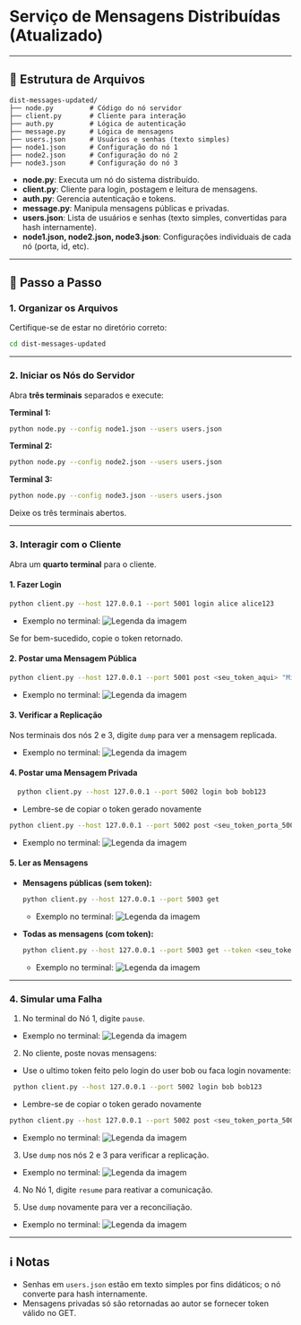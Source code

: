 # Serviço de Mensagens Distribuídas (Atualizado)

---

## 📁 Estrutura de Arquivos

```
dist-messages-updated/
├── node.py         # Código do nó servidor
├── client.py       # Cliente para interação
├── auth.py         # Lógica de autenticação
├── message.py      # Lógica de mensagens
├── users.json      # Usuários e senhas (texto simples)
├── node1.json      # Configuração do nó 1
├── node2.json      # Configuração do nó 2
├── node3.json      # Configuração do nó 3
```

- **node.py**: Executa um nó do sistema distribuído.
- **client.py**: Cliente para login, postagem e leitura de mensagens.
- **auth.py**: Gerencia autenticação e tokens.
- **message.py**: Manipula mensagens públicas e privadas.
- **users.json**: Lista de usuários e senhas (texto simples, convertidas para hash internamente).
- **node1.json, node2.json, node3.json**: Configurações individuais de cada nó (porta, id, etc).

---

## 🚀 Passo a Passo

### 1. Organizar os Arquivos

Certifique-se de estar no diretório correto:

```bash
cd dist-messages-updated
```

---

### 2. Iniciar os Nós do Servidor

Abra **três terminais** separados e execute:

**Terminal 1:**
```bash
python node.py --config node1.json --users users.json
```

**Terminal 2:**
```bash
python node.py --config node2.json --users users.json
```

**Terminal 3:**
```bash
python node.py --config node3.json --users users.json
```

Deixe os três terminais abertos.

---

### 3. Interagir com o Cliente

Abra um **quarto terminal** para o cliente.

#### 1. Fazer Login

```bash
python client.py --host 127.0.0.1 --port 5001 login alice alice123
```
* Exemplo no terminal:
![Legenda da imagem](src/img/Captura%20de%20tela%201.png)

Se for bem-sucedido, copie o token retornado.

#### 2. Postar uma Mensagem Pública

```bash
python client.py --host 127.0.0.1 --port 5001 post <seu_token_aqui> "Minha primeira mensagem!"
```
* Exemplo no terminal:
![Legenda da imagem](src/img/Captura%20de%20tela%202.png)

#### 3. Verificar a Replicação

Nos terminais dos nós 2 e 3, digite `dump` para ver a mensagem replicada.

* Exemplo no terminal:
![Legenda da imagem](src/img/Captura%20de%20tela%203.png)

#### 4. Postar uma Mensagem Privada

```bash
  python client.py --host 127.0.0.1 --port 5002 login bob bob123
```
* Lembre-se de copiar o token gerado novamente 

```bash
python client.py --host 127.0.0.1 --port 5002 post <seu_token_porta_5002_aqui> "Esta é uma mensagem secreta." --private
```

* Exemplo no terminal:
![Legenda da imagem](src/img/Captura%20de%20tela%205.png)

#### 5. Ler as Mensagens

- **Mensagens públicas (sem token):**
  ```bash
  python client.py --host 127.0.0.1 --port 5003 get
  ```

  * Exemplo no terminal:
  ![Legenda da imagem](src/img/Captura%20de%20tela%208.png)

- **Todas as mensagens (com token):**
  ```bash
  python client.py --host 127.0.0.1 --port 5003 get --token <seu_token_aqui>
  ```
  * Exemplo no terminal:
  ![Legenda da imagem](src/img/Captura%20de%20tela%209.png)

---

### 4. Simular uma Falha

1. No terminal do Nó 1, digite `pause`.

* Exemplo no terminal:
![Legenda da imagem](src/img/Captura%20de%20tela%2010.png)

2. No cliente, poste novas mensagens:
  * Use o ultimo token feito pelo login do user bob ou faca login novamente:
  ```bash
   python client.py --host 127.0.0.1 --port 5002 login bob bob123
   ```
  * Lembre-se de copiar o token gerado novamente 
   ```bash
   python client.py --host 127.0.0.1 --port 5002 post <seu_token_porta_5002_aqui> "Mensagem postada durante a falha."
   ```

   * Exemplo no terminal:
  ![Legenda da imagem](src/img/Captura%20de%20tela%2011.png)

3. Use `dump` nos nós 2 e 3 para verificar a replicação.

* Exemplo no terminal:
![Legenda da imagem](src/img/Captura%20de%20tela%2012.png)

4. No Nó 1, digite `resume` para reativar a comunicação.

5. Use `dump` novamente para ver a reconciliação.

* Exemplo no terminal:
![Legenda da imagem](src/img/Captura%20de%20tela%2013.png)

---

## ℹ️ Notas

- Senhas em `users.json` estão em texto simples por fins didáticos; o nó converte para hash internamente.
- Mensagens privadas só são retornadas ao autor se fornecer token válido no GET.
